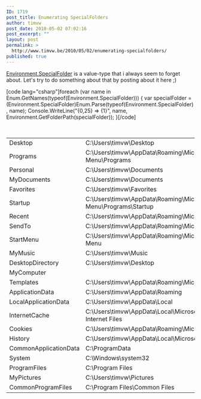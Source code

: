 ```yaml
---
ID: 1719
post_title: Enumerating SpecialFolders
author: timvw
post_date: 2010-05-02 07:02:16
post_excerpt: ""
layout: post
permalink: >
  http://www.timvw.be/2010/05/02/enumerating-specialfolders/
published: true
---
```

<p><a href="http://msdn.microsoft.com/en-us/library/system.environment.specialfolder.aspx">Environment.SpecialFolder</a> is a value-type that i always seem to forget about. Let's try to do something about that by posting about it here ;)</p>

[code lang="csharp"]foreach (var name in Enum.GetNames(typeof(Environment.SpecialFolder)))
{
 var specialFolder = (Environment.SpecialFolder)Enum.Parse(typeof(Environment.SpecialFolder), name);
 Console.WriteLine("{0,25} => {1}", name, Environment.GetFolderPath(specialFolder));
}[/code]

<br/>

<table>
<tr><td>Desktop</td><td>C:\Users\timvw\Desktop</td></tr>
<tr><td>Programs</td><td>C:\Users\timvw\AppData\Roaming\Microsoft\Windows\Start Menu\Programs</td></tr>
<tr><td>Personal</td><td>C:\Users\timvw\Documents</td></tr>
<tr><td>MyDocuments</td><td>C:\Users\timvw\Documents</td></tr>
<tr><td>Favorites</td><td>C:\Users\timvw\Favorites</td></tr>
<tr><td>Startup</td><td>C:\Users\timvw\AppData\Roaming\Microsoft\Windows\Start Menu\Programs\Startup</td></tr>
<tr><td>Recent</td><td>C:\Users\timvw\AppData\Roaming\Microsoft\Windows\Recent</td></tr>
<tr><td>SendTo</td><td>C:\Users\timvw\AppData\Roaming\Microsoft\Windows\SendTo</td></tr>
<tr><td>StartMenu</td><td>C:\Users\timvw\AppData\Roaming\Microsoft\Windows\Start Menu</td></tr>
<tr><td>MyMusic</td><td>C:\Users\timvw\Music</td></tr>
<tr><td>DesktopDirectory</td><td>C:\Users\timvw\Desktop</td></tr>
<tr><td>MyComputer</td><td></td></tr>
<tr><td>Templates</td><td>C:\Users\timvw\AppData\Roaming\Microsoft\Windows\Templates</td></tr>
<tr><td>ApplicationData</td><td>C:\Users\timvw\AppData\Roaming</td></tr>
<tr><td>LocalApplicationData</td><td>C:\Users\timvw\AppData\Local</td></tr>
<tr><td>InternetCache</td><td>C:\Users\timvw\AppData\Local\Microsoft\Windows\Temporary Internet Files</td></tr>
<tr><td>Cookies</td><td>C:\Users\timvw\AppData\Roaming\Microsoft\Windows\Cookies</td></tr>
<tr><td>History</td><td>C:\Users\timvw\AppData\Local\Microsoft\Windows\History</td></tr>
<tr><td>CommonApplicationData</td><td>C:\ProgramData</td></tr>
<tr><td>System</td><td>C:\Windows\system32</td></tr>
<tr><td>ProgramFiles</td><td>C:\Program Files</td></tr>
<tr><td>MyPictures</td><td>C:\Users\timvw\Pictures</td></tr>
<tr><td>CommonProgramFiles</td><td>C:\Program Files\Common Files</td></tr>
</table>